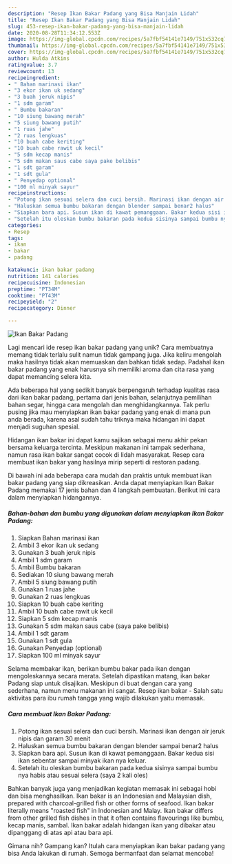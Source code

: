 ```yaml
---
description: "Resep Ikan Bakar Padang yang Bisa Manjain Lidah"
title: "Resep Ikan Bakar Padang yang Bisa Manjain Lidah"
slug: 453-resep-ikan-bakar-padang-yang-bisa-manjain-lidah
date: 2020-08-28T11:34:12.553Z
image: https://img-global.cpcdn.com/recipes/5a7fbf54141e7149/751x532cq70/ikan-bakar-padang-foto-resep-utama.jpg
thumbnail: https://img-global.cpcdn.com/recipes/5a7fbf54141e7149/751x532cq70/ikan-bakar-padang-foto-resep-utama.jpg
cover: https://img-global.cpcdn.com/recipes/5a7fbf54141e7149/751x532cq70/ikan-bakar-padang-foto-resep-utama.jpg
author: Hulda Atkins
ratingvalue: 3.7
reviewcount: 13
recipeingredient:
- " Bahan marinasi ikan"
- "3 ekor ikan uk sedang"
- "3 buah jeruk nipis"
- "1 sdm garam"
- " Bumbu bakaran"
- "10 siung bawang merah"
- "5 siung bawang putih"
- "1 ruas jahe"
- "2 ruas lengkuas"
- "10 buah cabe keriting"
- "10 buah cabe rawit uk kecil"
- "5 sdm kecap manis"
- "5 sdm makan saus cabe saya pake belibis"
- "1 sdt garam"
- "1 sdt gula"
- " Penyedap optional"
- "100 ml minyak sayur"
recipeinstructions:
- "Potong ikan sesuai selera dan cuci bersih. Marinasi ikan dengan air jeruk nipis dan garam 30 menit"
- "Haluskan semua bumbu bakaran dengan blender sampai benar2 halus"
- "Siapkan bara api. Susun ikan di kawat pemanggaan. Bakar kedua sisi ikan sebentar sampai minyak ikan nya keluar."
- "Setelah itu oleskan bumbu bakaran pada kedua sisinya sampai bumbu nya habis atau sesuai selera (saya 2 kali oles)"
categories:
- Resep
tags:
- ikan
- bakar
- padang

katakunci: ikan bakar padang 
nutrition: 141 calories
recipecuisine: Indonesian
preptime: "PT34M"
cooktime: "PT43M"
recipeyield: "2"
recipecategory: Dinner

---
```



![Ikan Bakar Padang](https://img-global.cpcdn.com/recipes/5a7fbf54141e7149/751x532cq70/ikan-bakar-padang-foto-resep-utama.jpg)

Lagi mencari ide resep ikan bakar padang yang unik? Cara membuatnya memang tidak terlalu sulit namun tidak gampang juga. Jika keliru mengolah maka hasilnya tidak akan memuaskan dan bahkan tidak sedap. Padahal ikan bakar padang yang enak harusnya sih memiliki aroma dan cita rasa yang dapat memancing selera kita.

Ada beberapa hal yang sedikit banyak berpengaruh terhadap kualitas rasa dari ikan bakar padang, pertama dari jenis bahan, selanjutnya pemilihan bahan segar, hingga cara mengolah dan menghidangkannya. Tak perlu pusing jika mau menyiapkan ikan bakar padang yang enak di mana pun anda berada, karena asal sudah tahu triknya maka hidangan ini dapat menjadi suguhan spesial.

Hidangan ikan bakar ini dapat kamu sajikan sebagai menu akhir pekan bersama keluarga tercinta. Meskipun makanan ini tampak sederhana, namun rasa ikan bakar sangat cocok di lidah masyarakat. Resep cara membuat ikan bakar yang hasilnya mirip seperti di restoran padang.


Di bawah ini ada beberapa cara mudah dan praktis untuk membuat ikan bakar padang yang siap dikreasikan. Anda dapat menyiapkan Ikan Bakar Padang memakai 17 jenis bahan dan 4 langkah pembuatan. Berikut ini cara dalam menyiapkan hidangannya.

<!--inarticleads1-->

##### Bahan-bahan dan bumbu yang digunakan dalam menyiapkan Ikan Bakar Padang:

1. Siapkan  Bahan marinasi ikan
1. Ambil 3 ekor ikan uk sedang
1. Gunakan 3 buah jeruk nipis
1. Ambil 1 sdm garam
1. Ambil  Bumbu bakaran
1. Sediakan 10 siung bawang merah
1. Ambil 5 siung bawang putih
1. Gunakan 1 ruas jahe
1. Gunakan 2 ruas lengkuas
1. Siapkan 10 buah cabe keriting
1. Ambil 10 buah cabe rawit uk kecil
1. Siapkan 5 sdm kecap manis
1. Gunakan 5 sdm makan saus cabe (saya pake belibis)
1. Ambil 1 sdt garam
1. Gunakan 1 sdt gula
1. Gunakan  Penyedap (optional)
1. Siapkan 100 ml minyak sayur


Selama membakar ikan, berikan bumbu bakar pada ikan dengan mengoleskannya secara merata. Setelah dipastikan matang, ikan bakar Padang siap untuk disajikan. Meskipun di buat dengan cara yang sederhana, namun menu makanan ini sangat. Resep ikan bakar - Salah satu aktivitas para ibu rumah tangga yang wajib dilakukan yaitu memasak. 

<!--inarticleads2-->

##### Cara membuat Ikan Bakar Padang:

1. Potong ikan sesuai selera dan cuci bersih. Marinasi ikan dengan air jeruk nipis dan garam 30 menit
1. Haluskan semua bumbu bakaran dengan blender sampai benar2 halus
1. Siapkan bara api. Susun ikan di kawat pemanggaan. Bakar kedua sisi ikan sebentar sampai minyak ikan nya keluar.
1. Setelah itu oleskan bumbu bakaran pada kedua sisinya sampai bumbu nya habis atau sesuai selera (saya 2 kali oles)


Bahkan banyak juga yang menjadikan kegiatan memasak ini sebagai hobi dan bisa menghasilkan. Ikan bakar is an Indonesian and Malaysian dish, prepared with charcoal-grilled fish or other forms of seafood. Ikan bakar literally means &#34;roasted fish&#34; in Indonesian and Malay. Ikan bakar differs from other grilled fish dishes in that it often contains flavourings like bumbu, kecap manis, sambal. Ikan bakar adalah hidangan ikan yang dibakar atau dipanggang di atas api atau bara api. 

Gimana nih? Gampang kan? Itulah cara menyiapkan ikan bakar padang yang bisa Anda lakukan di rumah. Semoga bermanfaat dan selamat mencoba!
